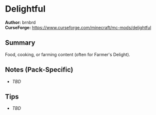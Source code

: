 # Delightful

**Author:** brnbrd  
**CurseForge:** https://www.curseforge.com/minecraft/mc-mods/delightful

## Summary
Food, cooking, or farming content (often for Farmer's Delight).

## Notes (Pack-Specific)
- _TBD_

## Tips
- _TBD_

